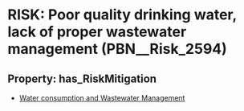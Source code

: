 # RISK: __Poor quality drinking water, lack of proper wastewater management__ (PBN__Risk_2594)

## Property: has_RiskMitigation

* [Water consumption and Wastewater Management](PBN__Mitigation_499)

